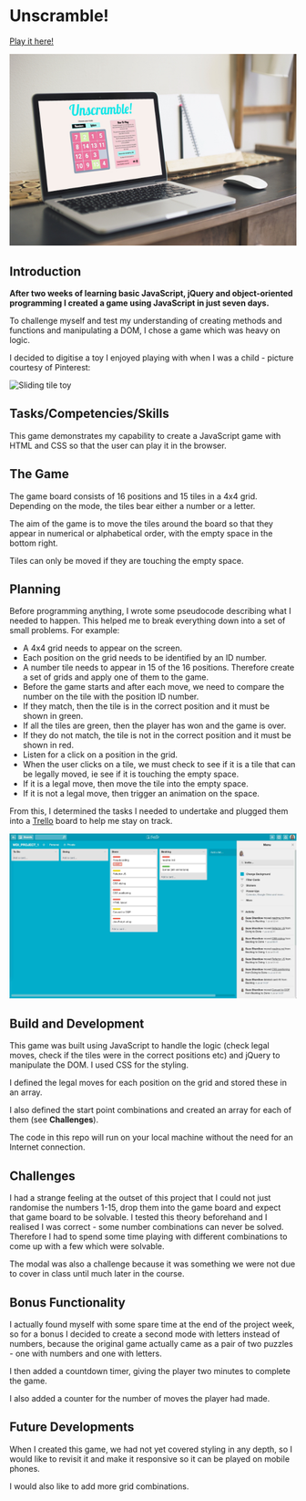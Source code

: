 # Unscramble!

[Play it here!](https://suze.dev/coding_projects/unscramble/)

![Unscramble! game on a MacBook](readme_images/Unscramble-app-on-Macbook.jpg)

## Introduction

**After two weeks of learning basic JavaScript, jQuery and object-oriented programming I created a game using JavaScript in just seven days.**

To challenge myself and test my understanding of creating methods and functions and manipulating a DOM, I chose a game which was heavy on logic.

I decided to digitise a toy I enjoyed playing with when I was a child - picture courtesy of Pinterest:

![Sliding tile toy](https://i.pinimg.com/originals/90/c0/14/90c014a120d166467668dd02e8c449a7.jpg)


## Tasks/Competencies/Skills

This game demonstrates my capability to create a JavaScript game with HTML and CSS so that the user can play it in the browser.

## The Game

The game board consists of 16 positions and 15 tiles in a 4x4 grid.  Depending on the mode, the tiles bear either a number or a letter.

The aim of the game is to move the tiles around the board so that they appear in numerical or alphabetical order, with the empty space in the bottom right.

Tiles can only be moved if they are touching the empty space.


## Planning

Before programming anything, I wrote some pseudocode describing what I needed to happen.  This helped me to break everything down into a set of small problems.  For example:

* A 4x4 grid needs to appear on the screen.
* Each position on the grid needs to be identified by an ID number.
* A number tile needs to appear in 15 of the 16 positions.  Therefore create a set of grids and apply one of them to the game.
* Before the game starts and after each move, we need to compare the number on the tile with the position ID number.
* If they match, then the tile is in the correct position and it must be shown in green.
* If all the tiles are green, then the player has won and the game is over.
* If they do not match, the tile is not in the correct position and it must be shown in red.
* Listen for a click on a position in the grid.
* When the user clicks on a tile, we must check to see if it is a tile that can be legally moved, ie see if it is touching the empty space.
* If it is a legal move, then move the tile into the empty space.
* If it is not a legal move, then trigger an animation on the space.

From this, I determined the tasks I needed to undertake and plugged them into a [Trello](http://www.trello.com) board to help me stay on track.

![Trello screen grab](readme_images/Unscramble-Trello-screen-grab.jpg)


## Build and Development

This game was built using JavaScript to handle the logic (check legal moves, check if the tiles were in the correct positions etc) and jQuery to manipulate the DOM.  I used CSS for the styling.

I defined the legal moves for each position on the grid and stored these in an array.

I also defined the start point combinations and created an array for each of them (see **Challenges**).

The code in this repo will run on your local machine without the need for an Internet connection.


## Challenges

I had a strange feeling at the outset of this project that I could not just randomise the numbers 1-15, drop them into the game board and expect that game board to be solvable.  I tested this theory beforehand and I realised I was correct - some number combinations can never be solved.  Therefore I had to spend some time playing with different combinations to come up with a few which were solvable.

The modal was also a challenge because it was something we were not due to cover in class until much later in the course.


## Bonus Functionality

I actually found myself with some spare time at the end of the project week, so for a bonus I decided to create a second mode with letters instead of numbers, because the original game actually came as a pair of two puzzles - one with numbers and one with letters.

I then added a countdown timer, giving the player two minutes to complete the game.

I also added a counter for the number of moves the player had made.


## Future Developments

When I created this game, we had not yet covered styling in any depth, so I would like to revisit it and make it responsive so it can be played on mobile phones.

I would also like to add more grid combinations.
